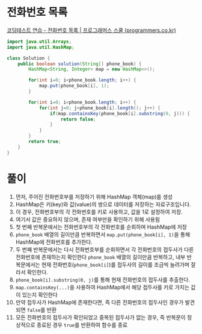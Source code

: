 # 전화번호 목록
[코딩테스트 연습 \- 전화번호 목록 | 프로그래머스 스쿨 (programmers.co.kr)](https://school.programmers.co.kr/learn/courses/30/lessons/42577?language=java)

```java
import java.util.Arrays;
import java.util.HashMap;

class Solution {
    public boolean solution(String[] phone_book) {
        HashMap<String, Integer> map = new HashMap<>();

        for(int i=0; i<phone_book.length; i++) {
            map.put(phone_book[i], 1);
        }

        for(int i=0; i<phone_book.length; i++) {
            for(int j=0; j<phone_book[i].length(); j++) {
                if(map.containsKey(phone_book[i].substring(0, j))) {
                    return false;
                }
            }
        }
        return true;
    }
}
```

# 풀이
1. 먼저, 주어진 전화번호부를 저장하기 위해 HashMap 객체(map)를 생성
2. HashMap은 키(key)와 값(value)의 쌍으로 데이터를 저장하는 자료구조입니다.
3. 이 경우, 전화번호부의 각 전화번호를 키로 사용하고, 값을 1로 설정하여 저장. 
4. 여기서 값은 중요하지 않으며, 존재 여부만을 확인하기 위해 사용됨
5. 첫 번째 반복문에서는 전화번호부의 각 전화번호를 순회하며 HashMap에 저장
6. `phone_book` 배열의 길이만큼 반복하면서 `map.put(phone_book[i], 1)`을 통해 HashMap에 전화번호를 추가한다.
7. 두 번째 반복문에서는 다시 전화번호부를 순회하면서 각 전화번호의 접두사가 다른 전화번호에 존재하는지 확인한다 `phone_book` 배열의 길이만큼 반복하고, 내부 반복문에서는 현재 전화번호(`phone_book[i]`)를 접두사의 길이를 조금씩 늘려가며 잘라서 확인한다.
8. `phone_book[i].substring(0, j)`를 통해 현재 전화번호의 접두사를 추출한다.
9. `map.containsKey(...)`을 사용하여 HashMap에서 해당 접두사를 키로 가지는 값이 있는지 확인한다
10. 만약 접두사가 HashMap에 존재한다면, 즉 다른 전화번호의 접두사인 경우가 발견되면 `false`를 반환 
11. 모든 전화번호의 접두사가 확인되었고 중복된 접두사가 없는 경우, 즉 반복문이 정상적으로 종료된 경우 `true`를 반환하여 함수를 종료